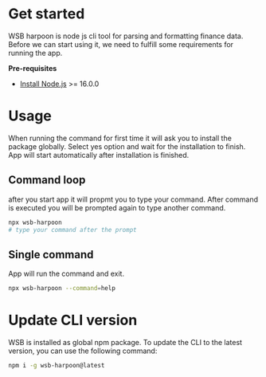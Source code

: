 # Get started
WSB harpoon is node js cli tool for parsing and formatting finance data.
Before we can start using it, we need to fulfill some requirements for running the app.

**Pre-requisites**
- [Install Node.js](https://nodejs.org/en/) >= 16.0.0



# Usage 
When running the command for first time it will ask you to install the package globally.
Select yes option and wait for the installation to finish. App will start automatically after installation is finished.

 
## Command loop
after you start app it will propmt you to type your command. 
After command is executed you will be prompted again to type another command.
```bash
npx wsb-harpoon
# type your command after the prompt
```



## Single command
App will run the command and exit.
```bash
npx wsb-harpoon --command=help
```


# Update CLI version
WSB is installed as global npm package. To update the CLI to the latest version, you can use the following command:
```bash 
npm i -g wsb-harpoon@latest
```





